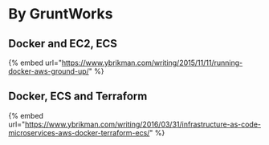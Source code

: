 # By GruntWorks



## Docker and EC2, ECS

{% embed url="https://www.ybrikman.com/writing/2015/11/11/running-docker-aws-ground-up/" %}

## Docker, ECS and Terraform

{% embed url="https://www.ybrikman.com/writing/2016/03/31/infrastructure-as-code-microservices-aws-docker-terraform-ecs/" %}



